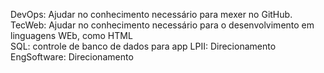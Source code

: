 DevOps: Ajudar no conhecimento necessário para mexer no GitHub.  
TecWeb: Ajudar no conhecimento necessário para o desenvolvimento em linguagens WEb, como HTML  
SQL: controle de banco de dados para app
LPII: Direcionamento 
EngSoftware: Direcionamento
